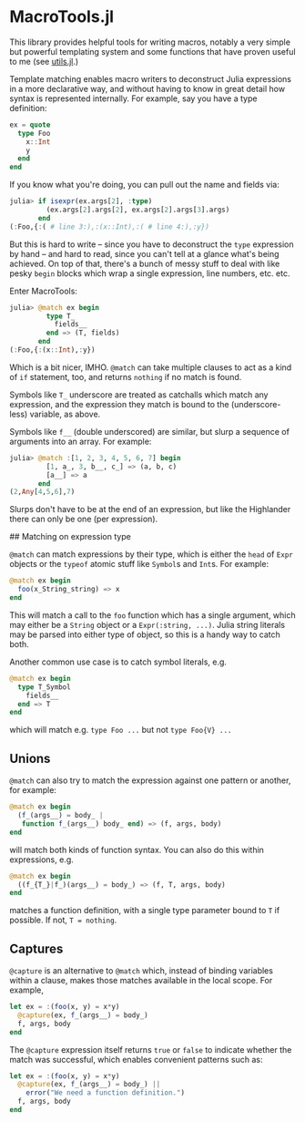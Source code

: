 # MacroTools.jl

This library provides helpful tools for writing macros, notably a very simple
but powerful templating system and some functions that have proven useful to me (see
[utils.jl](src/utils.jl).)

Template matching enables macro writers to deconstruct Julia
expressions in a more declarative way, and without having to know in
great detail how syntax is represented internally. For example, say you
have a type definition:

```julia
ex = quote
  type Foo
    x::Int
    y
  end
end
```

If you know what you're doing, you can pull out the name and fields via:

```julia
julia> if isexpr(ex.args[2], :type)
         (ex.args[2].args[2], ex.args[2].args[3].args)
       end
(:Foo,{:( # line 3:),:(x::Int),:( # line 4:),:y})
```

But this is hard to write – since you have to deconstruct the `type`
expression by hand – and hard to read, since you can't tell at a glance
what's being achieved. On top of that, there's a bunch of messy stuff to
deal with like pesky `begin` blocks which wrap a single expression, line
numbers, etc. etc.

Enter MacroTools:

```julia
julia> @match ex begin
         type T_
           fields__
         end => (T, fields)
       end
(:Foo,{:(x::Int),:y})
```

Which is a bit nicer, IMHO. `@match` can take multiple clauses to act as
a kind of `if` statement, too, and returns `nothing` if no match is
found.

Symbols like `T_` underscore are treated as catchalls which match any
expression, and the expression they match is bound to the
(underscore-less) variable, as above.

Symbols like `f__` (double underscored) are similar, but slurp a
sequence of arguments into an array. For example:

```julia
julia> @match :[1, 2, 3, 4, 5, 6, 7] begin
         [1, a_, 3, b__, c_] => (a, b, c)
         [a__] => a
       end
(2,Any[4,5,6],7)
```

Slurps don't have to be at the end of an expression, but like the
Highlander there can only be one (per expression).

## Matching on expression type

`@match` can match expressions by their type, which is either the `head` of `Expr`
objects or the `typeof` atomic stuff like `Symbol`s and `Int`s. For example:

```julia
@match ex begin
  foo(x_String_string) => x
end
```

This will match a call to the `foo` function which has a single argument, which
may either be a `String` object or a `Expr(:string, ...)`. Julia string literals
may be parsed into either type of object, so this is a handy way to catch both.

Another common use case is to catch symbol literals, e.g.

```julia
@match ex begin
  type T_Symbol
    fields__
  end => T
end
```

which will match e.g. `type Foo ...` but not `type Foo{V} ...`

## Unions

`@match` can also try to match the expression against one pattern or another,
for example:

```julia
@match ex begin
  (f_(args__) = body_ |
   function f_(args__) body_ end) => (f, args, body)
end
```

will match both kinds of function syntax. You can also do this within expressions,
e.g.

```julia
@match ex begin
  ((f_{T_}|f_)(args__) = body_) => (f, T, args, body)
end
```

matches a function definition, with a single type parameter bound to `T` if possible.
If not, `T = nothing`.

## Captures

`@capture` is an alternative to `@match` which, instead of binding variables
within a clause, makes those matches available in the local scope. For example,

```julia
let ex = :(foo(x, y) = x*y)
  @capture(ex, f_(args__) = body_)
  f, args, body
end
```

The `@capture` expression itself returns `true` or `false` to indicate whether
the match was successful, which enables convenient patterns such as:

```julia
let ex = :(foo(x, y) = x*y)
  @capture(ex, f_(args__) = body_) ||
    error("We need a function definition.")
  f, args, body
end
```
